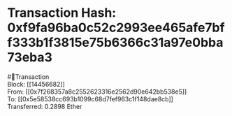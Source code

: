 
Transaction Hash: 0xf9fa96ba0c52c2993ee465afe7bff333b1f3815e75b6366c31a97e0bba73eba3
====================================================================================
  
#💸Transaction  
Block: [[14456682]]  
From: [[0x7f268357a8c2552623316e2562d90e642bb538e5]]  
To: [[0x5e58538cc693b1099c68d7fef963c1f148dae8cb]]  
Transferred: 0.2898 Ether